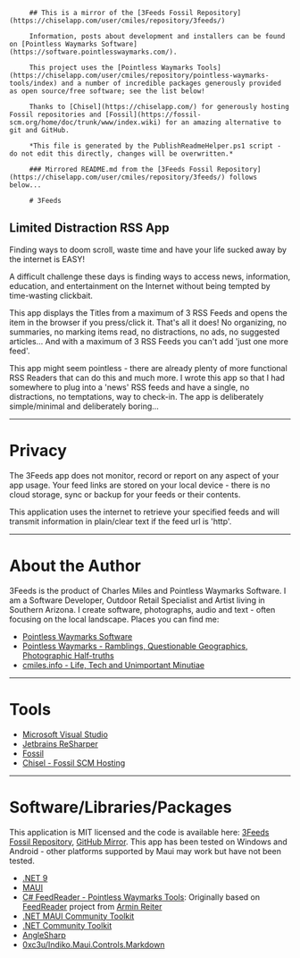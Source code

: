 		 ## This is a mirror of the [3Feeds Fossil Repository](https://chiselapp.com/user/cmiles/repository/3feeds/)

         Information, posts about development and installers can be found on [Pointless Waymarks Software](https://software.pointlesswaymarks.com/).
          
         This project uses the [Pointless Waymarks Tools](https://chiselapp.com/user/cmiles/repository/pointless-waymarks-tools/index) and a number of incredible packages generously provided as open source/free software; see the list below!

         Thanks to [Chisel](https://chiselapp.com/) for generously hosting Fossil repositories and [Fossil](https://fossil-scm.org/home/doc/trunk/www/index.wiki) for an amazing alternative to git and GitHub.

         *This file is generated by the PublishReadmeHelper.ps1 script - do not edit this directly, changes will be overwritten.*

         ### Mirrored README.md from the [3Feeds Fossil Repository](https://chiselapp.com/user/cmiles/repository/3feeds/) follows below...

         # 3Feeds
## Limited Distraction RSS App

Finding ways to doom scroll, waste time and have your life sucked away by the internet is EASY!

A difficult challenge these days is finding ways to access news, information, education, and entertainment on the Internet without being tempted by time-wasting clickbait.

This app displays the Titles from a maximum of 3 RSS Feeds and opens the item in the browser if you press/click it. That's all it does! No organizing, no summaries, no marking items read, no distractions, no ads, no suggested articles... And with a maximum of 3 RSS Feeds you can't add 'just one more feed'.

This app might seem pointless - there are already plenty of more functional RSS Readers that can do this and much more. I wrote this app so that I had somewhere to plug into a 'news' RSS feeds and have a single, no distractions, no temptations, way to check-in. The app is deliberately simple/minimal and deliberately boring...

---

# Privacy

The 3Feeds app does not monitor, record or report on any aspect of your app usage. Your feed links are stored on your local device - there is no cloud storage, sync or backup for your feeds or their contents.

This application uses the internet to retrieve your specified feeds and will transmit information in plain/clear text if the feed url is 'http'.

---

# About the Author

3Feeds is the product of Charles Miles and Pointless Waymarks Software. I am a Software Developer, Outdoor Retail Specialist and Artist living in Southern Arizona. I create software, photographs, audio and text - often focusing on the local landscape. Places you can find me:

 - [Pointless Waymarks Software](https://software.pointlesswaymarks.com/)
 - [Pointless Waymarks - Ramblings, Questionable Geographics, Photographic Half-truths](https://software.pointlesswaymarks.com/)
 - [cmiles.info - Life, Tech and Unimportant Minutiae](https://software.pointlesswaymarks.com/)

---

# Tools
- [Microsoft Visual Studio](https://visualstudio.microsoft.com/)
- [Jetbrains ReSharper](https://www.jetbrains.com/resharper/)
- [Fossil](https://fossil-scm.org/)
- [Chisel - Fossil SCM Hosting](https://chiselapp.com/)

---

# Software/Libraries/Packages

This application is MIT licensed and the code is available here: [3Feeds Fossil Repository](https://chiselapp.com/user/cmiles/repository/3feeds/), [GitHub Mirror](https://github.com/cmiles/3Feeds). This app has been tested on Windows and Android - other platforms supported by Maui may work but have not been tested.

- [.NET 9](https://dotnet.microsoft.com/en-us/)
- [MAUI](https://dotnet.microsoft.com/en-us/apps/maui)
- [C# FeedReader - Pointless Waymarks Tools](https://chiselapp.com/user/cmiles/repository/pointless-waymarks-tools/): Originally based on [FeedReader](https://github.com/arminreiter/FeedReader) project from [Armin Reiter](https://arminreiter.com/)
- [.NET MAUI Community Toolkit](https://github.com/CommunityToolkit/Maui)
- [.NET Community Toolkit](https://github.com/CommunityToolkit/dotnet)
- [AngleSharp](https://github.com/AngleSharp/AngleSharp)
- [0xc3u/Indiko.Maui.Controls.Markdown](https://github.com/0xc3u/Indiko.Maui.Controls.Markdown)